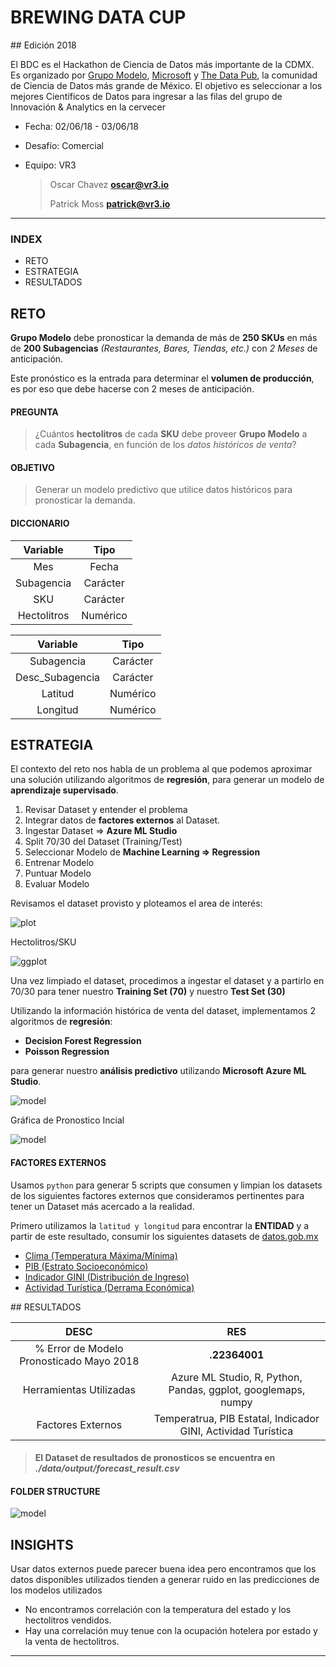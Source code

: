# BREWING DATA CUP

## Edición 2018

El BDC es el Hackathon de Ciencia de Datos más importante de la CDMX. Es organizado por [Grupo Modelo](https://en.wikipedia.org/wiki/Grupo_Modelo), [Microsoft](https://www.microsoft.com) y [The Data Pub](https://facebook.com/thedatapub), la comunidad de Ciencia de Datos más grande de México. El objetivo es seleccionar a los mejores Científicos de Datos para ingresar a las filas del grupo de Innovación & Analytics en la cervecer

- Fecha: 02/06/18 - 03/06/18
- Desafío: Comercial
- Equipo: VR3

	> Oscar Chavez **<oscar@vr3.io>**
	> 
	> Patrick Moss **<patrick@vr3.io>**

---

### INDEX

- RETO
- ESTRATEGIA
- RESULTADOS

## RETO

**Grupo Modelo** debe pronosticar la demanda 
de más de **250 SKUs** en más de **200 Subagencias** *(Restaurantes, Bares, Tiendas, etc.)* con *2 Meses* de anticipación.

Este pronóstico es la entrada para determinar el **volumen de producción**, es por eso que debe hacerse con 2 meses de anticipación.

#### PREGUNTA

> ¿Cuántos **hectolitros** de cada **SKU** debe proveer **Grupo Modelo** a cada **Subagencia**, en función de los *datos históricos de venta*?

#### OBJETIVO

> Generar un modelo predictivo que utilice datos históricos para pronosticar la demanda.

#### DICCIONARIO

| Variable | Tipo |
|:-:|:-:|
| Mes | Fecha |
| Subagencia | Carácter |
| SKU | Carácter |
| Hectolitros | Numérico |

| Variable | Tipo |
|:-:|:-:|
| Subagencia | Carácter |
| Desc_Subagencia | Carácter |
| Latitud | Numérico |
| Longitud | Numérico |

## ESTRATEGIA

El contexto del reto nos habla de un problema al que podemos aproximar una solución utilizando algoritmos de **regresión**, para generar un modelo de **aprendizaje supervisado**.

1. Revisar Dataset y entender el problema
2. Integrar datos de **factores externos** al Dataset.
2. Ingestar Dataset => **Azure ML Studio**
3. Split 70/30 del Dataset (Training/Test)
4. Seleccionar Modelo de **Machine Learning => Regression**
5. Entrenar Modelo
6. Puntuar Modelo
7. Evaluar Modelo

Revisamos el dataset provisto y ploteamos el area de interés:

![plot](https://static.vr3.io/vr3/img/projects/dbc/plot.jpg)

Hectolitros/SKU

![ggplot](https://static.vr3.io/vr3/img/projects/dbc/skuplot.jpg)

Una vez limpiado el dataset, procedimos a ingestar el dataset y a partirlo en 70/30 para tener nuestro **Training Set (70)** y nuestro **Test Set (30)**

Utilizando la información histórica de venta del dataset, implementamos 2 algoritmos de **regresión**:

- **Decision Forest Regression**
- **Poisson Regression**

para generar nuestro **análisis predictivo** utilizando **Microsoft Azure ML Studio**.

![model](https://static.vr3.io/vr3/img/projects/dbc/model.png)


Gráfica de Pronostico Incial

![model](https://static.vr3.io/vr3/img/projects/dbc/histogram.jpg) 


#### FACTORES EXTERNOS

Usamos `python` para generar 5 scripts que consumen y limpian los datasets de los siguientes factores externos que consideramos pertinentes para tener un Dataset más acercado a la realidad.

Primero utilizamos la `latitud y longitud` para encontrar la **ENTIDAD** y a partir de este resultado, consumir los siguientes datasets de [datos.gob.mx](datos.gob.mx
)

- [Clima (Temperatura Máxima/Mínima)](https://datos.gob.mx/busca/dataset/temperatura-maxima-excel)
- [PIB (Estrato Socioeconómico)](https://datos.gob.mx/busca/dataset/el-pib-y-variables-demograficas-entidades)
- [Indicador GINI (Distribución de Ingreso)](https://datos.gob.mx/busca/dataset/valor-del-coeficiente-de-desigualdad-gini-nacional-y-por-entidad-federativa-2010-2012) 
- [Actividad Turística (Derrama Económica)](https://datos.gob.mx/busca/dataset/actividad-hotelera-por-entidad-federativa-ocupacion-y-llegada-de-turistas)


## RESULTADOS

| DESC  | RES |
|:-:|:-:|
| % Error de Modelo Pronosticado Mayo 2018  | **.22364001** | 
| Herramientas Utilizadas  |  Azure ML Studio, R, Python, Pandas, ggplot, googlemaps, numpy |
| Factores Externos | Temperatrua, PIB Estatal, Indicador GINI, Actividad Turística


> #### El **Dataset** de resultados de pronosticos se encuentra en *./data/output/forecast_result.csv*

#### FOLDER STRUCTURE

![model](https://static.vr3.io/vr3/img/projects/dbc/tree.png)

## INSIGHTS

Usar datos externos puede parecer buena idea pero encontramos que los datos disponibles utilizados tienden a generar ruido en las predicciones de los modelos utilizados

- No encontramos correlación con la temperatura del estado y los hectolitros vendidos.
- Hay una correlación muy tenue con la ocupación hotelera por estado y la venta de hectolitros.

---
